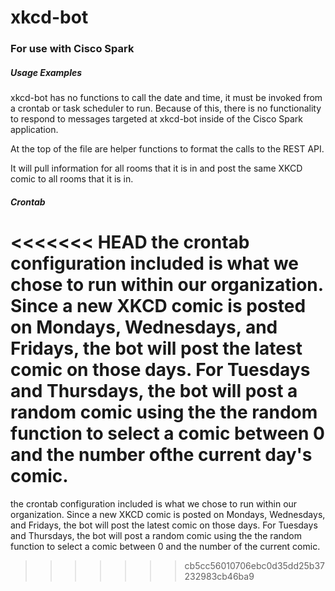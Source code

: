 # xkcd-bot
### For use with Cisco Spark


##### Usage Examples
xkcd-bot has no functions to call the date and time, it must be invoked from
a crontab or task scheduler to run. Because of this, there is no functionality to
respond to messages targeted at xkcd-bot inside of the Cisco Spark application.

At the top of the file are helper functions to format the calls to the REST API.

It will pull information for all rooms that it is in and post the same XKCD comic to all rooms that it is in.

##### Crontab
<<<<<<< HEAD
the crontab configuration included is what we chose to run within our organization. Since a new XKCD comic is posted on Mondays, Wednesdays, and Fridays, the bot will post the latest comic on those days. For Tuesdays and Thursdays, the bot will post a random comic using the the random function to select a comic between 0 and the number ofthe current day's comic.
=======
the crontab configuration included is what we chose to run within our organization. Since a new XKCD comic is posted on Mondays, Wednesdays, and Fridays, the bot will post the latest comic on those days. For Tuesdays and Thursdays, the bot will post a random comic using the the random function to select a comic between 0 and the number of the current comic.
>>>>>>> cb5cc56010706ebc0d35dd25b37232983cb46ba9
